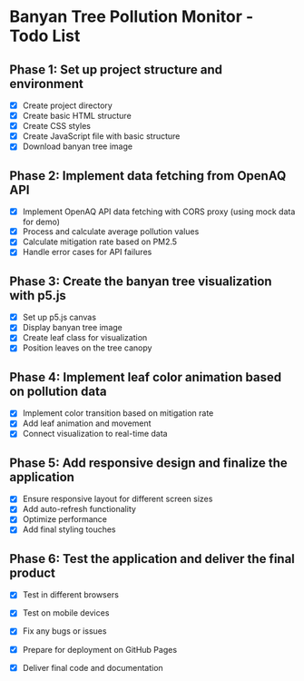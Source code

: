 # Banyan Tree Pollution Monitor - Todo List

## Phase 1: Set up project structure and environment
- [x] Create project directory
- [x] Create basic HTML structure
- [x] Create CSS styles
- [x] Create JavaScript file with basic structure
- [x] Download banyan tree image

## Phase 2: Implement data fetching from OpenAQ API
- [x] Implement OpenAQ API data fetching with CORS proxy (using mock data for demo)
- [x] Process and calculate average pollution values
- [x] Calculate mitigation rate based on PM2.5
- [x] Handle error cases for API failures

## Phase 3: Create the banyan tree visualization with p5.js
- [x] Set up p5.js canvas
- [x] Display banyan tree image
- [x] Create leaf class for visualization
- [x] Position leaves on the tree canopy

## Phase 4: Implement leaf color animation based on pollution data
- [x] Implement color transition based on mitigation rate
- [x] Add leaf animation and movement
- [x] Connect visualization to real-time data

## Phase 5: Add responsive design and finalize the application
- [x] Ensure responsive layout for different screen sizes
- [x] Add auto-refresh functionality
- [x] Optimize performance
- [x] Add final styling touches

## Phase 6: Test the application and deliver the final product
- [x] Test in different browsers
- [x] Test on mobile devices
- [x] Fix any bugs or issues
- [x] Prepare for deployment on GitHub Pages
- [x] Deliver final code and documentation

